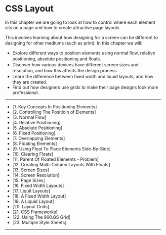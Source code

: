 # CSS Layout


In this chapter we are going to look at how to control where each element sits on a page and how to create attractive page layouts.

This involves learning about how designing for a screen can be diﬀerent to designing for other mediums (such as print). In this chapter we will:
- Explore diﬀerent ways to position elements using normal ﬂow, relative positioning, absolute positioning and ﬂoats.
- Discover how various devices have diﬀerent screen sizes and resolution, and how this aﬀects the design process.
- Learn the diﬀerence between ﬁxed width and liquid layouts, and how they are created.
- Find out how designers use grids to make their page designs look more professional.

---
- [1. Key Concepts In Positioning Elements]
- [2. Controlling The Positioin of Elements]
- [3. Normal Flow]
- [4. Relative Positioning]
- [5. Absolute Positioning]
- [6. Fixed Positioning]
- [7. Overlapping Elements]
- [8. Floating Elements]
- [9. Using Float To Place Elements Side-By-Side]
- [10. Clearing Floats]
- [11. Parent Of Floated Elements - Problem]
- [12. Creating Multi-Column Layouts With Floats]
- [13. Screen Sizes]
- [14. Screen Resolution]
- [15. Page Sizes]
- [16. Fixed Width Layouts]
- [17. Liquit Layouts]
- [18. A Fixed Width Layout]
- [19. A Liquid Layout]
- [20. Layout Grids]
- [21. CSS Frameworks]
- [22. Using The 960.GS Grid]
- [23. Multiple Style Sheets]

---
